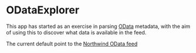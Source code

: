 ODataExplorer
=============

This app has started as an exercise in parsing [OData](http://odata.org) metadata, with the aim of using this to discover what data is available in the feed.

The current default point to the [Northwind OData feed](http://services.odata.org/V3/Northwind/Northwind.svc) 
